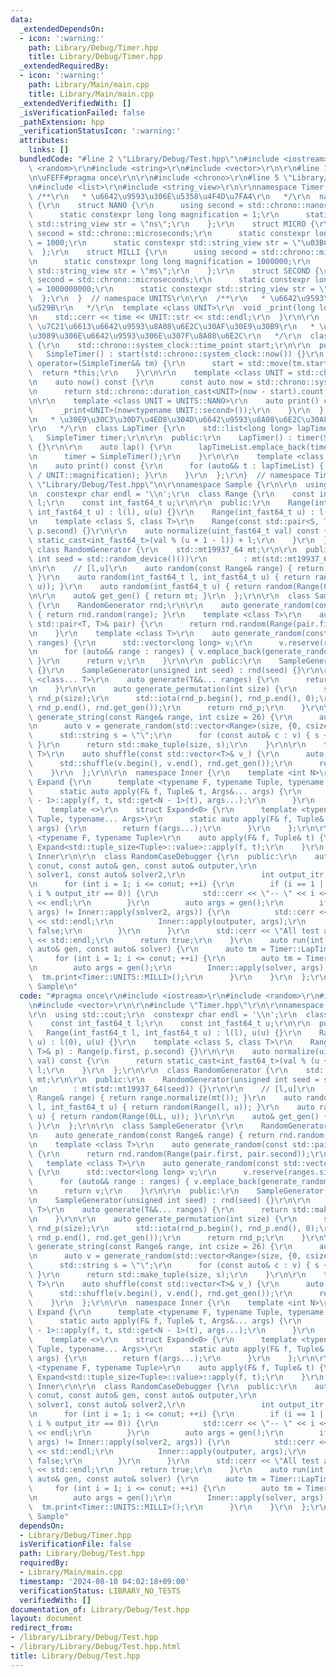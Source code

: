 ```yaml
---
data:
  _extendedDependsOn:
  - icon: ':warning:'
    path: Library/Debug/Timer.hpp
    title: Library/Debug/Timer.hpp
  _extendedRequiredBy:
  - icon: ':warning:'
    path: Library/Main/main.cpp
    title: Library/Main/main.cpp
  _extendedVerifiedWith: []
  _isVerificationFailed: false
  _pathExtension: hpp
  _verificationStatusIcon: ':warning:'
  attributes:
    links: []
  bundledCode: "#line 2 \"Library/Debug/Test.hpp\"\n#include <iostream>\r\n#include\
    \ <random>\r\n#include <string>\r\n#include <vector>\r\n\r\n#line 1 \"Library/Debug/Timer.hpp\"\
    \n\uFEFF#pragma once\r\n\r\n#include <chrono>\r\n#line 5 \"Library/Debug/Timer.hpp\"\
    \n#include <list>\r\n#include <string_view>\r\n\r\nnamespace Timer {\r\n\r\n \
    \ /**\r\n   * \u6642\u9593\u306E\u5358\u4F4D\u7FA4\r\n   */\r\n  namespace UNITS\
    \ {\r\n    struct NANO {\r\n      using second = std::chrono::nanoseconds;\r\n\
    \      static constexpr long long magnification = 1;\r\n      static constexpr\
    \ std::string_view str = \"ns\";\r\n    };\r\n    struct MICRO {\r\n      using\
    \ second = std::chrono::microseconds;\r\n      static constexpr long long magnification\
    \ = 1000;\r\n      static constexpr std::string_view str = \"\u03BCs\";\r\n  \
    \  };\r\n    struct MILLI {\r\n      using second = std::chrono::milliseconds;\r\
    \n      static constexpr long long magnification = 1000000;\r\n      static constexpr\
    \ std::string_view str = \"ms\";\r\n    };\r\n    struct SECOND {\r\n      using\
    \ second = std::chrono::microseconds;\r\n      static constexpr long long magnification\
    \ = 1000000000;\r\n      static constexpr std::string_view str = \"s\";\r\n  \
    \  };\r\n  }  // namespace UNITS\r\n\r\n  /**\r\n   * \u6642\u9593\u306E\u51FA\
    \u529B\r\n   */\r\n  template <class UNIT>\r\n  void _print(long long time) {\r\
    \n    std::cerr << time << UNIT::str << std::endl;\r\n  }\r\n\r\n  /**\r\n   *\
    \ \u7C21\u6613\u6642\u9593\u8A08\u6E2C\u30AF\u30E9\u30B9\r\n   * \u958B\u59CB\u304B\
    \u3089\u306E\u6642\u9593\u306E\u307F\u8A08\u6E2C\r\n   */\r\n  class SimpleTimer\
    \ {\r\n    std::chrono::system_clock::time_point start;\r\n\r\n  public:\r\n \
    \   SimpleTimer() : start(std::chrono::system_clock::now()) {}\r\n    SimpleTimer&\
    \ operator=(SimpleTimer&& tm) {\r\n      start = std::move(tm.start);\r\n    \
    \  return *this;\r\n    }\r\n\r\n    template <class UNIT = std::chrono::nanoseconds>\r\
    \n    auto now() const {\r\n      const auto now = std::chrono::system_clock::now();\r\
    \n      return std::chrono::duration_cast<UNIT>(now - start).count();\r\n    }\r\
    \n\r\n    template <class UNIT = UNITS::NANO>\r\n    auto print() const {\r\n\
    \      _print<UNIT>(now<typename UNIT::second>());\r\n    }\r\n  };\r\n\r\n  /**\r\
    \n   * \u30E9\u30C3\u30D7\u4ED8\u304D\u6642\u9593\u8A08\u6E2C\u30AF\u30E9\u30B9\
    \r\n   */\r\n  class LapTimer {\r\n    std::list<long long> lapTimeList;\r\n \
    \   SimpleTimer timer;\r\n\r\n  public:\r\n    LapTimer() : timer(SimpleTimer())\
    \ {}\r\n\r\n    auto lap() {\r\n      lapTimeList.emplace_back(timer.now());\r\
    \n      timer = SimpleTimer();\r\n    }\r\n\r\n    template <class UNIT = UNITS::NANO>\r\
    \n    auto print() const {\r\n      for (auto&& t : lapTimeList) { _print<UNIT>(t\
    \ / UNIT::magnification); }\r\n    }\r\n  };\r\n}  // namespace Timer\n#line 8\
    \ \"Library/Debug/Test.hpp\"\n\r\nnamespace Sample {\r\n\r\n  using std::cout;\r\
    \n  constexpr char endl = '\\n';\r\n  class Range {\r\n    const int_fast64_t\
    \ l;\r\n    const int_fast64_t u;\r\n\r\n  public:\r\n    Range(int_fast64_t l,\
    \ int_fast64_t u) : l(l), u(u) {}\r\n    Range(int_fast64_t u) : l(0), u(u) {}\r\
    \n    template <class S, class T>\r\n    Range(const std::pair<S, T>& p) : Range(p.first,\
    \ p.second) {}\r\n\r\n    auto normalize(uint_fast64_t val) const {\r\n      return\
    \ static_cast<int_fast64_t>(val % (u + 1 - l)) + l;\r\n    }\r\n  };\r\n\r\n \
    \ class RandomGenerator {\r\n    std::mt19937_64 mt;\r\n\r\n  public:\r\n    RandomGenerator(unsigned\
    \ int seed = std::random_device()())\r\n        : mt(std::mt19937_64(seed)) {}\r\
    \n\r\n    // [l,u]\r\n    auto random(const Range& range) { return range.normalize(mt());\
    \ }\r\n    auto random(int_fast64_t l, int_fast64_t u) { return random(Range(l,\
    \ u)); }\r\n    auto random(int_fast64_t u) { return random(Range(0LL, u)); }\r\
    \n\r\n    auto& get_gen() { return mt; }\r\n  };\r\n\r\n  class SampleGenerator\
    \ {\r\n    RandomGenerator rnd;\r\n\r\n    auto generate_random(const Range& range)\
    \ { return rnd.random(range); }\r\n    template <class T>\r\n    auto generate_random(const\
    \ std::pair<T, T>& pair) {\r\n      return rnd.random(Range(pair.first, pair.second));\r\
    \n    }\r\n    template <class T>\r\n    auto generate_random(const std::vector<T>&\
    \ ranges) {\r\n      std::vector<long long> v;\r\n      v.reserve(ranges.size());\r\
    \n      for (auto&& range : ranges) { v.emplace_back(generate_random(range));\
    \ }\r\n      return v;\r\n    }\r\n\r\n  public:\r\n    SampleGenerator() : rnd()\
    \ {}\r\n    SampleGenerator(unsigned int seed) : rnd(seed) {}\r\n\r\n    template\
    \ <class... T>\r\n    auto generate(T&&... ranges) {\r\n      return std::make_tuple(generate_random(ranges)...);\r\
    \n    }\r\n\r\n    auto generate_permutation(int size) {\r\n      std::vector<int>\
    \ rnd_p(size);\r\n      std::iota(rnd_p.begin(), rnd_p.end(), 0);\r\n      std::shuffle(rnd_p.begin(),\
    \ rnd_p.end(), rnd.get_gen());\r\n      return rnd_p;\r\n    }\r\n\r\n    auto\
    \ generate_string(const Range& range, int csize = 26) {\r\n      auto size = generate_random(range);\r\
    \n      auto v = generate_random(std::vector<Range>(size, {0, csize - 1}));\r\n\
    \      std::string s = \"\";\r\n      for (const auto& c : v) { s += c + 'a';\
    \ }\r\n      return std::make_tuple(size, s);\r\n    }\r\n\r\n    template <class\
    \ T>\r\n    auto shuffle(const std::vector<T>& v_) {\r\n      auto v = v_;\r\n\
    \      std::shuffle(v.begin(), v.end(), rnd.get_gen());\r\n      return v;\r\n\
    \    }\r\n  };\r\n\r\n  namespace Inner {\r\n    template <int N>\r\n    struct\
    \ Expand {\r\n      template <typename F, typename Tuple, typename... Args>\r\n\
    \      static auto apply(F& f, Tuple& t, Args&... args) {\r\n        return Expand<N\
    \ - 1>::apply(f, t, std::get<N - 1>(t), args...);\r\n      }\r\n    };\r\n\r\n\
    \    template <>\r\n    struct Expand<0> {\r\n      template <typename F, typename\
    \ Tuple, typename... Args>\r\n      static auto apply(F& f, Tuple& t, Args&...\
    \ args) {\r\n        return f(args...);\r\n      }\r\n    };\r\n\r\n    template\
    \ <typename F, typename Tuple>\r\n    auto apply(F& f, Tuple& t) {\r\n      return\
    \ Expand<std::tuple_size<Tuple>::value>::apply(f, t);\r\n    }\r\n  };  // namespace\
    \ Inner\r\n\r\n  class RandomCaseDebugger {\r\n  public:\r\n    auto compare(int\
    \ conut, const auto& gen, const auto& outputer,\r\n                 const auto&\
    \ solver1, const auto& solver2,\r\n                 int output_itr = 1000) {\r\
    \n      for (int i = 1; i <= conut; ++i) {\r\n        if (i == 1 || (i > 0 &&\
    \ i % output_itr == 0)) {\r\n          std::cerr << \"-- \" << i << \"th run -\"\
    \ << endl;\r\n        }\r\n        auto args = gen();\r\n        if (Inner::apply(solver1,\
    \ args) != Inner::apply(solver2, args)) {\r\n          std::cerr << \"Failed test\"\
    \ << std::endl;\r\n          Inner::apply(outputer, args);\r\n          return\
    \ false;\r\n        }\r\n      }\r\n      std::cerr << \"All test are success!\"\
    \ << std::endl;\r\n      return true;\r\n    }\r\n    auto run(int conut, const\
    \ auto& gen, const auto& solver) {\r\n      auto tm = Timer::LapTimer();\r\n \
    \     for (int i = 1; i <= conut; ++i) {\r\n        auto tm = Timer::SimpleTimer();\r\
    \n        auto args = gen();\r\n        Inner::apply(solver, args);\r\n      \
    \  tm.print<Timer::UNITS::MILLI>();\r\n      }\r\n    }\r\n  };\r\n\r\n}  // namespace\
    \ Sample\n"
  code: "#pragma once\r\n#include <iostream>\r\n#include <random>\r\n#include <string>\r\
    \n#include <vector>\r\n\r\n#include \"Timer.hpp\"\r\n\r\nnamespace Sample {\r\n\
    \r\n  using std::cout;\r\n  constexpr char endl = '\\n';\r\n  class Range {\r\n\
    \    const int_fast64_t l;\r\n    const int_fast64_t u;\r\n\r\n  public:\r\n \
    \   Range(int_fast64_t l, int_fast64_t u) : l(l), u(u) {}\r\n    Range(int_fast64_t\
    \ u) : l(0), u(u) {}\r\n    template <class S, class T>\r\n    Range(const std::pair<S,\
    \ T>& p) : Range(p.first, p.second) {}\r\n\r\n    auto normalize(uint_fast64_t\
    \ val) const {\r\n      return static_cast<int_fast64_t>(val % (u + 1 - l)) +\
    \ l;\r\n    }\r\n  };\r\n\r\n  class RandomGenerator {\r\n    std::mt19937_64\
    \ mt;\r\n\r\n  public:\r\n    RandomGenerator(unsigned int seed = std::random_device()())\r\
    \n        : mt(std::mt19937_64(seed)) {}\r\n\r\n    // [l,u]\r\n    auto random(const\
    \ Range& range) { return range.normalize(mt()); }\r\n    auto random(int_fast64_t\
    \ l, int_fast64_t u) { return random(Range(l, u)); }\r\n    auto random(int_fast64_t\
    \ u) { return random(Range(0LL, u)); }\r\n\r\n    auto& get_gen() { return mt;\
    \ }\r\n  };\r\n\r\n  class SampleGenerator {\r\n    RandomGenerator rnd;\r\n\r\
    \n    auto generate_random(const Range& range) { return rnd.random(range); }\r\
    \n    template <class T>\r\n    auto generate_random(const std::pair<T, T>& pair)\
    \ {\r\n      return rnd.random(Range(pair.first, pair.second));\r\n    }\r\n \
    \   template <class T>\r\n    auto generate_random(const std::vector<T>& ranges)\
    \ {\r\n      std::vector<long long> v;\r\n      v.reserve(ranges.size());\r\n\
    \      for (auto&& range : ranges) { v.emplace_back(generate_random(range)); }\r\
    \n      return v;\r\n    }\r\n\r\n  public:\r\n    SampleGenerator() : rnd() {}\r\
    \n    SampleGenerator(unsigned int seed) : rnd(seed) {}\r\n\r\n    template <class...\
    \ T>\r\n    auto generate(T&&... ranges) {\r\n      return std::make_tuple(generate_random(ranges)...);\r\
    \n    }\r\n\r\n    auto generate_permutation(int size) {\r\n      std::vector<int>\
    \ rnd_p(size);\r\n      std::iota(rnd_p.begin(), rnd_p.end(), 0);\r\n      std::shuffle(rnd_p.begin(),\
    \ rnd_p.end(), rnd.get_gen());\r\n      return rnd_p;\r\n    }\r\n\r\n    auto\
    \ generate_string(const Range& range, int csize = 26) {\r\n      auto size = generate_random(range);\r\
    \n      auto v = generate_random(std::vector<Range>(size, {0, csize - 1}));\r\n\
    \      std::string s = \"\";\r\n      for (const auto& c : v) { s += c + 'a';\
    \ }\r\n      return std::make_tuple(size, s);\r\n    }\r\n\r\n    template <class\
    \ T>\r\n    auto shuffle(const std::vector<T>& v_) {\r\n      auto v = v_;\r\n\
    \      std::shuffle(v.begin(), v.end(), rnd.get_gen());\r\n      return v;\r\n\
    \    }\r\n  };\r\n\r\n  namespace Inner {\r\n    template <int N>\r\n    struct\
    \ Expand {\r\n      template <typename F, typename Tuple, typename... Args>\r\n\
    \      static auto apply(F& f, Tuple& t, Args&... args) {\r\n        return Expand<N\
    \ - 1>::apply(f, t, std::get<N - 1>(t), args...);\r\n      }\r\n    };\r\n\r\n\
    \    template <>\r\n    struct Expand<0> {\r\n      template <typename F, typename\
    \ Tuple, typename... Args>\r\n      static auto apply(F& f, Tuple& t, Args&...\
    \ args) {\r\n        return f(args...);\r\n      }\r\n    };\r\n\r\n    template\
    \ <typename F, typename Tuple>\r\n    auto apply(F& f, Tuple& t) {\r\n      return\
    \ Expand<std::tuple_size<Tuple>::value>::apply(f, t);\r\n    }\r\n  };  // namespace\
    \ Inner\r\n\r\n  class RandomCaseDebugger {\r\n  public:\r\n    auto compare(int\
    \ conut, const auto& gen, const auto& outputer,\r\n                 const auto&\
    \ solver1, const auto& solver2,\r\n                 int output_itr = 1000) {\r\
    \n      for (int i = 1; i <= conut; ++i) {\r\n        if (i == 1 || (i > 0 &&\
    \ i % output_itr == 0)) {\r\n          std::cerr << \"-- \" << i << \"th run -\"\
    \ << endl;\r\n        }\r\n        auto args = gen();\r\n        if (Inner::apply(solver1,\
    \ args) != Inner::apply(solver2, args)) {\r\n          std::cerr << \"Failed test\"\
    \ << std::endl;\r\n          Inner::apply(outputer, args);\r\n          return\
    \ false;\r\n        }\r\n      }\r\n      std::cerr << \"All test are success!\"\
    \ << std::endl;\r\n      return true;\r\n    }\r\n    auto run(int conut, const\
    \ auto& gen, const auto& solver) {\r\n      auto tm = Timer::LapTimer();\r\n \
    \     for (int i = 1; i <= conut; ++i) {\r\n        auto tm = Timer::SimpleTimer();\r\
    \n        auto args = gen();\r\n        Inner::apply(solver, args);\r\n      \
    \  tm.print<Timer::UNITS::MILLI>();\r\n      }\r\n    }\r\n  };\r\n\r\n}  // namespace\
    \ Sample"
  dependsOn:
  - Library/Debug/Timer.hpp
  isVerificationFile: false
  path: Library/Debug/Test.hpp
  requiredBy:
  - Library/Main/main.cpp
  timestamp: '2024-08-10 04:02:18+09:00'
  verificationStatus: LIBRARY_NO_TESTS
  verifiedWith: []
documentation_of: Library/Debug/Test.hpp
layout: document
redirect_from:
- /library/Library/Debug/Test.hpp
- /library/Library/Debug/Test.hpp.html
title: Library/Debug/Test.hpp
---
```

